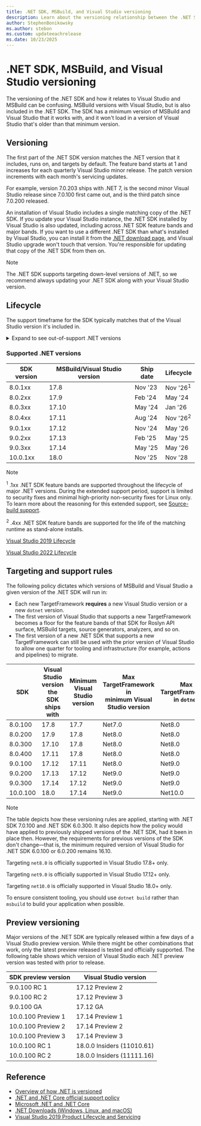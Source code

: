 ```yaml
---
title: .NET SDK, MSBuild, and Visual Studio versioning
description: Learn about the versioning relationship between the .NET SDK and MSBuild/VS.
author: StephenBonikowsky
ms.author: stebon
ms.custom: updateeachrelease
ms.date: 10/23/2025
---
```

# .NET SDK, MSBuild, and Visual Studio versioning

The versioning of the .NET SDK and how it relates to Visual Studio and MSBuild can be confusing. MSBuild versions with Visual Studio, but is also included in the .NET SDK. The SDK has a minimum version of MSBuild and Visual Studio that it works with, and it won't load in a version of Visual Studio that's older than that minimum version.

## Versioning

The first part of the .NET SDK version matches the .NET version that it includes, runs on, and targets by default. The feature band starts at 1 and increases for each quarterly Visual Studio minor release. The patch version increments with each month's servicing updates.

For example, version 7.0.203 ships with .NET 7, is the second minor Visual Studio release since 7.0.100 first came out, and is the third patch since 7.0.200 released.

An installation of Visual Studio includes a single matching copy of the .NET SDK. If you update your Visual Studio instance, the .NET SDK installed by Visual Studio is also updated, including across .NET SDK feature bands and major bands. If you want to use a different .NET SDK than what's installed by Visual Studio, you can install it from the [.NET download page](https://aka.ms/dotnet/download), and Visual Studio upgrade won't touch that version. You're responsible for updating that copy of the .NET SDK from then on.

> [!NOTE]
> The .NET SDK supports targeting down-level versions of .NET, so we recommend always updating your .NET SDK along with your Visual Studio version.

## Lifecycle

The support timeframe for the SDK typically matches that of the Visual Studio version it's included in.

<!-- markdownlint-disable MD033 -->
<details>
<summary>Expand to see out-of-support .NET versions</summary>

| SDK version | MSBuild/Visual Studio version | Ship date | Lifecycle |
|-------------|-------------------------------|-----------|-----------|
| 2.1.5xx     | 15.9                          | Nov '18   | Aug '21   |
| 2.1.8xx     | 16.2 (No VS)                  | July '19  | Aug '21   |
| 3.1.1xx     | 16.4                          | Dec '19   | Oct '21   |
| 3.1.4xx     | 16.7                          | Aug '20   | Dec '22   |
| 5.0.1xx     | 16.8                          | Nov '20   | Mar '21   |
| 5.0.2xx     | 16.9                          | March '21 | May '22   |
| 5.0.3xx     | 16.10                         | May '21   | Aug '21   |
| 5.0.4xx     | 16.11                         | Aug '21   | May '22   |
| 6.0.1xx     | 17.0                          | Nov '21   | Nov '24   |
| 6.0.2xx     | 17.1                          | Feb '22   | May '22   |
| 6.0.3xx     | 17.2<sup>3</sup>              | May '22   | Oct '23   |
| 6.0.4xx     | 17.3                          | Aug '22   | Nov '24   |
| 7.0.1xx     | 17.4                          | Nov '22   | May '24   |
| 7.0.2xx     | 17.5<sup>3</sup>              | Feb '23   | May '23   |
| 7.0.3xx     | 17.6                          | May '23   | May '24   |
| 7.0.4xx     | 17.7                          | Aug '23   | May '24   |

</details>
<!-- markdownlint-enable MD033 -->

### Supported .NET versions

| SDK version | MSBuild/Visual Studio version | Ship date | Lifecycle           |
|-------------|-------------------------------|-----------|---------------------|
| 8.0.1xx     | 17.8                          | Nov '23   | Nov '26<sup>1</sup> |
| 8.0.2xx     | 17.9                          | Feb '24   | May '24             |
| 8.0.3xx     | 17.10                         | May '24   | Jan '26                 |
| 8.0.4xx     | 17.11                         | Aug '24   | Nov '26<sup>2</sup> |
| 9.0.1xx     | 17.12                         | Nov '24   | May '26             |
| 9.0.2xx     | 17.13                         | Feb '25   | May '25             |
| 9.0.3xx     | 17.14                         | May '25   | May '26             |
| 10.0.1xx    | 18.0                          | Nov '25   | Nov '28             |

> [!NOTE]
> <sup>1</sup> .1xx .NET SDK feature bands are supported throughout the lifecycle of major .NET versions. During the extended support period, support is limited to security fixes and minimal high-priority non-security fixes for Linux only. To learn more about the reasoning for this extended support, see [Source-build support](https://github.com/dotnet/source-build#support).
>
> <sup>2</sup> .4xx .NET SDK feature bands are supported for the life of the matching runtime as stand-alone installs.
>
> [Visual Studio 2019 Lifecycle](https://learn.microsoft.com/lifecycle/products/visual-studio-2019)
>
> [Visual Studio 2022 Lifecycle](https://learn.microsoft.com/lifecycle/products/visual-studio-2022)

## Targeting and support rules

The following policy dictates which versions of MSBuild and Visual Studio a given version of the .NET SDK will run in:

- Each new TargetFramework **requires** a new Visual Studio version or a new `dotnet` version.
- The first version of Visual Studio that supports a new TargetFramework becomes a floor for the feature bands of that SDK for Roslyn API surface, MSBuild targets, source generators, analyzers, and so on.
- The first version of a new .NET SDK that supports a new TargetFramework can still be used with the prior version of Visual Studio to allow one quarter for tooling and infrastructure (for example, actions and pipelines) to migrate.

| SDK | Visual Studio version<br/>the SDK ships with | Minimum Visual Studio version | Max TargetFramework in<br/>minimum Visual Studio version | Max TargetFramework in `dotnet` |
|---------|-------|------------------|--------|--------|
| 8.0.100 | 17.8  | 17.7             | Net7.0 | Net8.0 |
| 8.0.200 | 17.9  | 17.8             | Net8.0 | Net8.0 |
| 8.0.300 | 17.10 | 17.8             | Net8.0 | Net8.0 |
| 8.0.400 | 17.11 | 17.8             | Net8.0 | Net8.0 |
| 9.0.100 | 17.12 | 17.11            | Net8.0 | Net9.0 |
| 9.0.200 | 17.13 | 17.12            | Net9.0 | Net9.0 |
| 9.0.300 | 17.14 | 17.12            | Net9.0 | Net9.0 |
| 10.0.100 | 18.0 | 17.14            | Net9.0 | Net10.0 |

> [!NOTE]
> The table depicts how these versioning rules are applied, starting with .NET SDK 7.0.100 and .NET SDK 6.0.300. It also depicts how the policy would have applied to previously shipped versions of the .NET SDK, had it been in place then. However, the requirements for previous versions of the SDK don't change&mdash;that is, the minimum required version of Visual Studio for .NET SDK 6.0.100 or 6.0.200 remains 16.10.
>
> Targeting `net8.0` is officially supported in Visual Studio 17.8+ only.
>
> Targeting `net9.0` is officially supported in Visual Studio 17.12+ only.
>
> Targeting `net10.0` is officially supported in Visual Studio 18.0+ only.

To ensure consistent tooling, you should use `dotnet build` rather than `msbuild` to build your application when possible.

## Preview versioning

Major versions of the .NET SDK are typically released within a few days of a Visual Studio preview version. While there might be other combinations that work, only the latest preview released is tested and officially supported. The following table shows which version of Visual Studio each .NET preview version was tested with prior to release.

| SDK preview version | Visual Studio version |
|---------------------|-----------------------|
| 9.0.100 RC 1        | 17.12 Preview 2       |
| 9.0.100 RC 2        | 17.12 Preview 3       |
| 9.0.100 GA          | 17.12 GA              |
| 10.0.100 Preview 1  | 17.14 Preview 1       |
| 10.0.100 Preview 2  | 17.14 Preview 2       |
| 10.0.100 Preview 3  | 17.14 Preview 3       |
| 10.0.100 RC 1       | 18.0.0 Insiders (11010.61)|
| 10.0.100 RC 2       | 18.0.0 Insiders (11111.16)|

## Reference

- [Overview of how .NET is versioned](../versions/index.md)
- [.NET and .NET Core official support policy](https://dotnet.microsoft.com/platform/support/policy/dotnet-core)
- [Microsoft .NET and .NET Core](/lifecycle/products/microsoft-net-and-net-core)
- [.NET Downloads (Windows, Linux, and macOS)](https://dotnet.microsoft.com/download/dotnet)
- [Visual Studio 2019 Product Lifecycle and Servicing](/visualstudio/releases/2019/servicing-vs2019)
